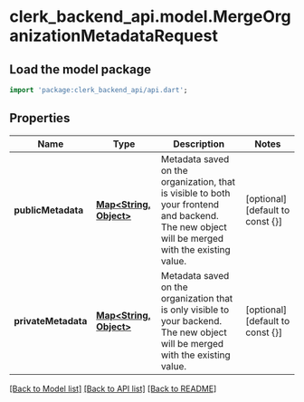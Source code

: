 # clerk_backend_api.model.MergeOrganizationMetadataRequest

## Load the model package
```dart
import 'package:clerk_backend_api/api.dart';
```

## Properties
Name | Type | Description | Notes
------------ | ------------- | ------------- | -------------
**publicMetadata** | [**Map<String, Object>**](Object.md) | Metadata saved on the organization, that is visible to both your frontend and backend. The new object will be merged with the existing value. | [optional] [default to const {}]
**privateMetadata** | [**Map<String, Object>**](Object.md) | Metadata saved on the organization that is only visible to your backend. The new object will be merged with the existing value. | [optional] [default to const {}]

[[Back to Model list]](../README.md#documentation-for-models) [[Back to API list]](../README.md#documentation-for-api-endpoints) [[Back to README]](../README.md)


